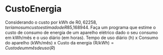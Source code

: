 # CustoEnergia
 Considerando o custo por kWh de R$0,62258, teríamos um custo estimado de R$85,168944.  Faça um programa que estime o custo de consumo de energia de um aparelho elétrico dado o seu consumo em kWh/mês e o uso diário (em horas).  Tempo de uso diário (h) x Consumo do aparelho (kWh/mês) x Custo da energia (R$/kWh) = Custo de um mês de uso (R$)
